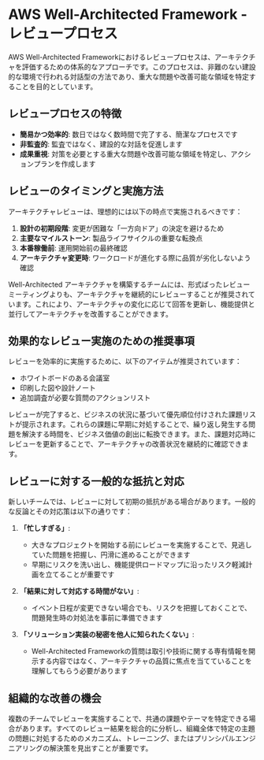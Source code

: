 # AWS Well-Architected Framework - レビュープロセス

AWS Well-Architected Frameworkにおけるレビュープロセスは、アーキテクチャを評価するための体系的なアプローチです。このプロセスは、非難のない建設的な環境で行われる対話型の方法であり、重大な問題や改善可能な領域を特定することを目的としています。

## レビュープロセスの特徴

- **簡易かつ効率的**: 数日ではなく数時間で完了する、簡潔なプロセスです
- **非監査的**: 監査ではなく、建設的な対話を促進します
- **成果重視**: 対策を必要とする重大な問題や改善可能な領域を特定し、アクションプランを作成します

## レビューのタイミングと実施方法

アーキテクチャレビューは、理想的には以下の時点で実施されるべきです：

1. **設計の初期段階**: 変更が困難な「一方向ドア」の決定を避けるため
2. **主要なマイルストーン**: 製品ライフサイクルの重要な転換点
3. **本番稼働前**: 運用開始前の最終確認
4. **アーキテクチャ変更時**: ワークロードが進化する際に品質が劣化しないよう確認

Well-Architected アーキテクチャを構築するチームには、形式ばったレビューミーティングよりも、アーキテクチャを継続的にレビューすることが推奨されています。これにより、アーキテクチャの変化に応じて回答を更新し、機能提供と並行してアーキテクチャを改善することができます。

## 効果的なレビュー実施のための推奨事項

レビューを効率的に実施するために、以下のアイテムが推奨されています：

- ホワイトボードのある会議室
- 印刷した図や設計ノート
- 追加調査が必要な質問のアクションリスト

レビューが完了すると、ビジネスの状況に基づいて優先順位付けされた課題リストが提示されます。これらの課題に早期に対処することで、繰り返し発生する問題を解決する時間を、ビジネス価値の創出に転換できます。また、課題対応時にレビューを更新することで、アーキテクチャの改善状況を継続的に確認できます。

## レビューに対する一般的な抵抗と対応

新しいチームでは、レビューに対して初期の抵抗がある場合があります。一般的な反論とその対応策は以下の通りです：

1. **「忙しすぎる」**: 
   - 大きなプロジェクトを開始する前にレビューを実施することで、見逃していた問題を把握し、円滑に進めることができます
   - 早期にリスクを洗い出し、機能提供ロードマップに沿ったリスク軽減計画を立てることが重要です

2. **「結果に対して対応する時間がない」**:
   - イベント日程が変更できない場合でも、リスクを把握しておくことで、問題発生時の対処法を事前に準備できます

3. **「ソリューション実装の秘密を他人に知られたくない」**:
   - Well-Architected Frameworkの質問は取引や技術に関する専有情報を開示する内容ではなく、アーキテクチャの品質に焦点を当てていることを理解してもらう必要があります

## 組織的な改善の機会

複数のチームでレビューを実施することで、共通の課題やテーマを特定できる場合があります。すべてのレビュー結果を総合的に分析し、組織全体で特定の主題の問題に対処するためのメカニズム、トレーニング、またはプリンシパルエンジニアリングの解決策を見出すことが重要です。